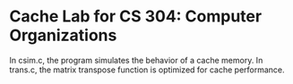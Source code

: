 # Cache Lab for CS 304: Computer Organizations

In csim.c, the program simulates the behavior of a cache memory. 
In trans.c, the matrix transpose function is optimized for cache performance.
